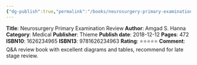 ```yaml
---
{"dg-publish":true,"permalink":"/books/neurosurgery-primary-examination-review/","title":"Neurosurgery Primary Examination Review","tags":["book","ABNS"],"created":"2023-11-03T21:47:48.911-07:00","updated":"2023-11-04T15:43:59.202-07:00"}
---
```


**Title**: Neurosurgery Primary Examination Review
**Author**: Amgad S. Hanna
**Category**: Medical
**Publisher**: Thieme
**Publish date**: 2018-12-12
**Pages**: 472
**ISBN10**: 1626234965
**ISBN13**: 9781626234963
**Rating**: ⭐️⭐️⭐️⭐️⭐️
**Comment**: Q&A review book with excellent diagrams and tables, recommend for late stage review.
